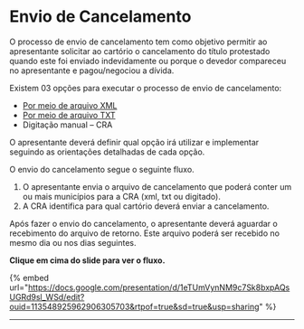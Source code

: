 # Envio de Cancelamento

O processo de envio de cancelamento tem como objetivo permitir ao apresentante solicitar ao cartório o cancelamento do título protestado quando este foi enviado indevidamente ou porque o devedor compareceu no apresentante e pagou/negociou a dívida.

Existem 03 opções para executar o processo de envio de cancelamento:

* [Por meio de arquivo XML](broken-reference)
* [Por meio de arquivo TXT](http://manual.crabr.com.br/manual/?p=216)
* Digitação manual – CRA

O apresentante deverá definir qual opção irá utilizar e implementar seguindo as orientações detalhadas de cada opção.

O envio do cancelamento segue o seguinte fluxo.

1. O apresentante envia o arquivo de cancelamento que poderá conter um ou mais municípios para a CRA (xml, txt ou digitado).
2. A CRA identifica para qual cartório deverá enviar a cancelamento.

Após fazer o envio do cancelamento, o apresentante deverá aguardar o recebimento do arquivo de retorno. Este arquivo poderá ser recebido no mesmo dia ou nos dias seguintes.

**Clique em cima do slide para ver o fluxo.**

{% embed url="https://docs.google.com/presentation/d/1eTUmVynNM9c7Sk8bxpAQsUGRd9sl_WSd/edit?ouid=113548925962906305703&rtpof=true&sd=true&usp=sharing" %}

***
